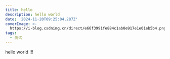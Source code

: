 ```yaml
---
title: hello
description: hello world
date: '2024-11-20T09:25:04.287Z'
coverImage: >-
  https://i-blog.csdnimg.cn/direct/e66f3991fe884c1ab0e917e1e01eb5b4.png#pic_center
tags:
  - 测试
---
```

hello world !!!
